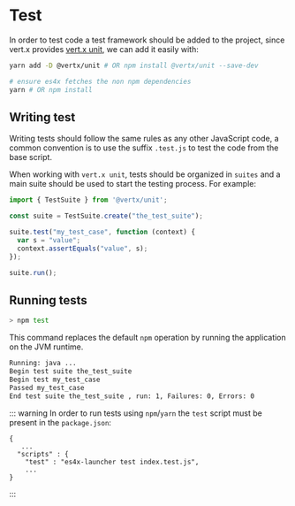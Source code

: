 # Test

In order to test code a test framework should be added to the project, since vert.x provides
[vert.x unit](https://github.com/vert-x3/vertx-unit), we can add it easily with:

```bash
yarn add -D @vertx/unit # OR npm install @vertx/unit --save-dev

# ensure es4x fetches the non npm dependencies
yarn # OR npm install
```

## Writing test

Writing tests should follow the same rules as any other JavaScript code, a common convention is to use the suffix
`.test.js` to test the code from the base script.

When working with `vert.x unit`, tests should be organized in `suites` and a main suite should be used to start the
testing process. For example:

```js
import { TestSuite } from '@vertx/unit';

const suite = TestSuite.create("the_test_suite");

suite.test("my_test_case", function (context) {
  var s = "value";
  context.assertEquals("value", s);
});

suite.run();
```


## Running tests

```bash
> npm test
```

This command replaces the default `npm` operation by running the application on the JVM runtime.

```bash
Running: java ... 
Begin test suite the_test_suite
Begin test my_test_case
Passed my_test_case
End test suite the_test_suite , run: 1, Failures: 0, Errors: 0
```

::: warning
In order to run tests using `npm`/`yarn` the `test` script must be present in the `package.json`:

```json{4}
{
   ...
  "scripts" : {
    "test" : "es4x-launcher test index.test.js",
    ...
}
```
:::
